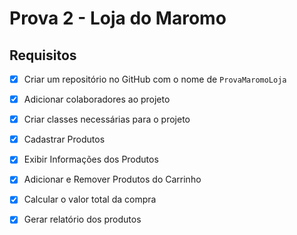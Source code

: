 # Prova 2 - Loja do Maromo

## Requisitos

- [x] Criar um repositório no GitHub com o nome de `ProvaMaromoLoja`
- [x] Adicionar colaboradores ao projeto
- [x] Criar classes necessárias para o projeto
- [x] Cadastrar Produtos
- [x] Exibir Informações dos Produtos
- [x] Adicionar e Remover Produtos do Carrinho
- [x] Calcular o valor total da compra
- [x] Gerar relatório dos produtos

